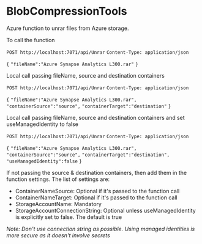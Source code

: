 # BlobCompressionTools
Azure function to unrar files from Azure storage.

To call the function

`POST http://localhost:7071/api/Unrar`
`Content-Type: application/json`

`{`
  `"fileName":"Azure Synapse Analytics L300.rar"`
`}`







Local call passing fileName, source and destination containers

`POST http://localhost:7071/api/Unrar`
`Content-Type: application/json`

`{`
  `"fileName":"Azure Synapse Analytics L300.rar",`
  `"containerSource":"source",`
  `"containerTarget":"destination"`
`}`

Local call passing fileName, source and destination containers and set useManagedIdentity to false

`POST http://localhost:7071/api/Unrar`
`Content-Type: application/json`

`{`
  `"fileName":"Azure Synapse Analytics L300.rar",`
  `"containerSource":"source",`
  `"containerTarget":"destination",`
  `"useManagedIdentity":false`
`}`

If not passing the source & destination containers, then add them in the function settings. The list of settings are:

-   ContainerNameSource: Optional if it's passed to the function call
-   ContainerNameTarget: Optional if it's passed to the function call
-   StorageAccountName: Mandatory
-   StorageAccountConnectionString: Optional unless useManagedIdentity is explicitly set to false. The default is true



*Note: Don't use connection string as possible. Using managed identities is more secure as it doesn't involve secrets*



